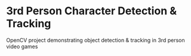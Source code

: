 # 3rd Person Character Detection & Tracking
 OpenCV project demonstrating object detection & tracking in 3rd person video games
